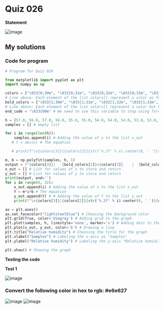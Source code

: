# Quiz 026
**Statement**

![image](https://user-images.githubusercontent.com/111758436/202620578-9d3ab0fa-9a7f-4d99-bce3-0cf8a3e37e78.png)

## My solutions
### Code for program
```.py
# Program for Quiz 026

from matplotlib import pyplot as plt
import numpy as np

colors = ["\033[0;30m", "\033[0;31m", "\033[0;32m", "\033[0;33m", "\033[0;34m", "\033[0;35m", "\033[0;36m", "\033[0;37m"]
# Line above: Each element of the list colors[] represent a color as follows: black, red, green, yellow, blue, purple, cyan, white
bold_colors = ["\033[1;30m", "\033[1;31m", "\033[1;32m", "\033[1;33m", "\033[1;34m", "\033[1;35m", "\033[1;36m", "\033[1;37m"]
# Line above: Each element of the list colors[] represent a color but bold as follows: black, red, green, yellow, blue, purple, cyan, white
end_code = "\033[00m" # We need to use this variable to stop using formatting text (coloring in this code)

h = [57.0, 56.0, 57.0, 56.0, 55.0, 55.0, 54.0, 54.0, 54.0, 53.0, 53.0, 54.0, 53.0, 53.0, 52.0, 52.0, 51.0, 51.0, 51.0, 50.0, 50.0, 49.0, 50.0, 49.0, 49.0, 48.0, 49.0, 49.0, 48.0, 48.0, 48.0, 49.0]
samples = [] # empty list

for i in range(len(h)):
    samples.append(i) # Adding the value of x to the list x_out
   # Y = abs(x) # The equation

   # print(f"\n{colors[3]}|{colors[2]}{str('%.2f' % x).center(8, ' ')}{colors[3]}|{colors[1]}{str('%.2f' % Y).center(8, ' ')}{colors[3]}|", end='') # Printing the x and y, answer of the equation

m, b = np.polyfit(samples, h, 1)
output = f"{colors[3]}|   {bold_colors[2]}x{colors[3]}    |  {bold_colors[1]}y(x){colors[3]}  |" # Heading text
x_out = [] # List for values of x to store and return
y_out = [] # List for values of y to store and return
print(output, end='')
for i in range(0, 32):
    x_out.append(i) # Adding the value of x to the list x_out
    Y = m*i+b # The equation
    y_out.append(Y) # # Adding the value of Y to the list y_out
    print(f"\n{colors[3]}|{colors[2]}{str('%.2f' % i).center(8, ' ')}{colors[3]}|{colors[1]}{str('%.2f' % (round(Y, 2))).center(8, ' ')}{colors[3]}|", end='') # Printing the x and y, answer of the equation

ax = plt.axes()
ax.set_facecolor("lightsteelblue") # Choosing the background color
plt.grid(True, color='dimgray') # Adding grid to the graph
plt.plot(samples, h, linestyle='none', marker='v') # Adding dots to the graph
plt.plot(x_out, y_out, color='b') # Drawing a line
plt.title("Relative humidity") # Choosing the title for the graph
plt.xlabel("Samples") # Labeling the x-axis as "Samples"
plt.ylabel("Relative humidity") # Labeling the y-axis "Relative humidity"

plt.show() # Showing the graph
```
**Testing the code**

**Test 1**

![image](https://user-images.githubusercontent.com/111758436/202622492-b12ee2ef-df20-4555-8a7e-d880f01eef93.png)

### Convert the following color in hex to rgb: #e6e627
![image](https://user-images.githubusercontent.com/111758436/203700381-4607aa22-ed38-4d95-8179-9420ab71b93b.png)
![image](https://user-images.githubusercontent.com/111758436/202627759-f171b3a3-2acf-496b-b555-bdc0c5c3ec8f.png)
